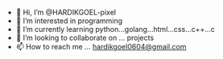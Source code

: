 - 👋 Hi, I’m @HARDIKGOEL-pixel
- 👀 I’m interested in programming
- 🌱 I’m currently learning python...golang...html...css...c++...c
- 💞️ I’m looking to collaborate on ... projects
- 📫 How to reach me ... hardikgoel0604@gmail.com

<!---
HARDIKGOEL-pixel/HARDIKGOEL-pixel is a ✨ special ✨ repository because its `README.md` (this file) appears on your GitHub profile.
You can click the Preview link to take a look at your changes.
--->

